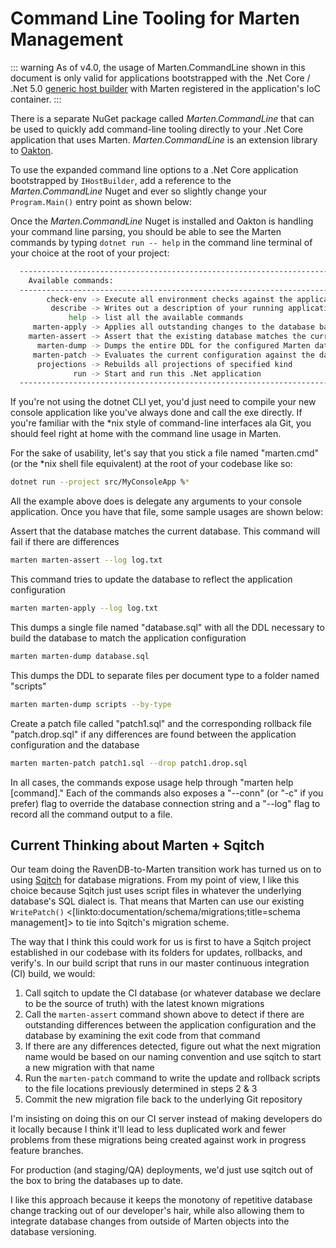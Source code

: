 # Command Line Tooling for Marten Management

::: warning
As of v4.0, the usage of Marten.CommandLine shown in this document is only valid for applications bootstrapped with the .Net Core / .Net 5.0
[generic host builder](https://docs.microsoft.com/en-us/aspnet/core/fundamentals/host/generic-host?view=aspnetcore-3.1) with Marten registered in the application's IoC container.
:::

There is a separate NuGet package called _Marten.CommandLine_ that can be used to quickly add command-line tooling directly to
your .Net Core application that uses Marten. _Marten.CommandLine_ is an extension library to [Oakton](https://jasperfx.github.io/oakton).

To use the expanded command line options to a .Net Core application bootstrapped by `IHostBuilder`, add a reference to the _Marten.CommandLine_ Nuget and ever so slightly change your `Program.Main()` entry point as shown below:

<!-- snippet: sample_SampleConsoleApp -->
<!-- endSnippet -->

Once the _Marten.CommandLine_ Nuget is installed and Oakton is handling your command line parsing, you should be able to see the Marten commands by typing `dotnet run -- help` in the command line terminal of your choice at the root of your project:

```bash
  ----------------------------------------------------------------------------------------------------------
    Available commands:
  ----------------------------------------------------------------------------------------------------------
        check-env -> Execute all environment checks against the application
         describe -> Writes out a description of your running application to either the console or a file
             help -> list all the available commands
     marten-apply -> Applies all outstanding changes to the database based on the current configuration
    marten-assert -> Assert that the existing database matches the current Marten configuration
      marten-dump -> Dumps the entire DDL for the configured Marten database
     marten-patch -> Evaluates the current configuration against the database and writes a patch and drop file if there are any differences
      projections -> Rebuilds all projections of specified kind
              run -> Start and run this .Net application
  ----------------------------------------------------------------------------------------------------------
```

If you're not using the dotnet CLI yet, you'd just need to compile your new console application like you've always done and call the exe directly. If you're familiar with the *nix style of command-line interfaces ala Git, you should feel right at home with the command line usage in Marten.

For the sake of usability, let's say that you stick a file named "marten.cmd" (or the *nix shell file equivalent) at the root of your codebase like so:

```bash
dotnet run --project src/MyConsoleApp %*
```

All the example above does is delegate any arguments to your console application. Once you have that file, some sample usages are shown below:

Assert that the database matches the current database. This command will fail if there are differences

```bash
marten marten-assert --log log.txt
```

This command tries to update the database to reflect the application configuration

```bash
marten marten-apply --log log.txt
```

This dumps a single file named "database.sql" with all the DDL necessary to build the database to
match the application configuration

```bash
marten marten-dump database.sql
```

This dumps the DDL to separate files per document
type to a folder named "scripts"

```bash
marten marten-dump scripts --by-type
```

Create a patch file called "patch1.sql" and
the corresponding rollback file "patch.drop.sql" if any
differences are found between the application configuration
and the database

```bash
marten marten-patch patch1.sql --drop patch1.drop.sql
```

In all cases, the commands expose usage help through "marten help [command]." Each of the commands also exposes a "--conn" (or "-c" if you prefer) flag to override the database connection string and a "--log" flag to record all the command output to a file.

## Current Thinking about Marten + Sqitch
Our team doing the RavenDB-to-Marten transition work has turned us on to using [Sqitch](http://sqitch.org/) for database migrations. From my point of view, I like this choice because Sqitch just uses script files in whatever the underlying database's SQL dialect is. That means that Marten can use our existing `WritePatch()` <[linkto:documentation/schema/migrations;title=schema management]> to tie into Sqitch's migration scheme.

The way that I think this could work for us is first to have a Sqitch project established in our codebase with its folders for updates, rollbacks, and verify's. In our build script that runs in our master continuous integration (CI) build, we would:

1. Call sqitch to update the CI database (or whatever database we declare to be the source of truth) with the latest known migrations
2. Call the `marten-assert` command shown above to detect if there are outstanding differences between the application configuration and the database by examining the exit code from that command
3. If there are any differences detected, figure out what the next migration name would be based on our naming convention and use sqitch to start a new migration with that name
4. Run the `marten-patch` command to write the update and rollback scripts to the file locations previously determined in steps 2 & 3
5. Commit the new migration file back to the underlying Git repository

I'm insisting on doing this on our CI server instead of making developers do it locally because I think it'll lead to less duplicated work and fewer problems from these migrations being created against work in progress feature branches.

For production (and staging/QA) deployments, we'd just use sqitch out of the box to bring the databases up to date.

I like this approach because it keeps the monotony of repetitive database change tracking out of our developer's hair, while also allowing them to integrate database changes from outside of Marten objects into the database versioning.
